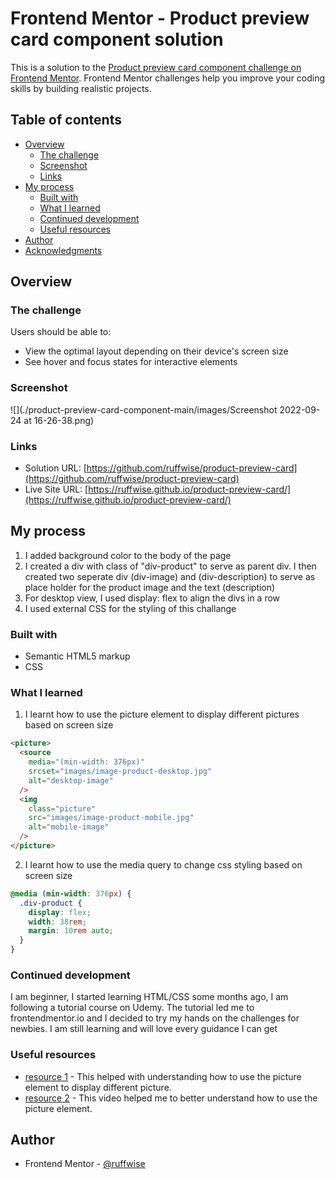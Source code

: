 # Frontend Mentor - Product preview card component solution

This is a solution to the [Product preview card component challenge on Frontend Mentor](https://www.frontendmentor.io/challenges/product-preview-card-component-GO7UmttRfa). Frontend Mentor challenges help you improve your coding skills by building realistic projects.

## Table of contents

- [Overview](#overview)
  - [The challenge](#the-challenge)
  - [Screenshot](#screenshot)
  - [Links](#links)
- [My process](#my-process)
  - [Built with](#built-with)
  - [What I learned](#what-i-learned)
  - [Continued development](#continued-development)
  - [Useful resources](#useful-resources)
- [Author](#author)
- [Acknowledgments](#acknowledgments)

## Overview

### The challenge

Users should be able to:

- View the optimal layout depending on their device's screen size
- See hover and focus states for interactive elements

### Screenshot

![](./product-preview-card-component-main/images/Screenshot 2022-09-24 at 16-26-38.png)

### Links

- Solution URL: [https://github.com/ruffwise/product-preview-card](https://github.com/ruffwise/product-preview-card)
- Live Site URL: [https://ruffwise.github.io/product-preview-card/](https://ruffwise.github.io/product-preview-card/)

## My process

1. I added background color to the body of the page
2. I created a div with class of "div-product" to serve as parent div. I then created two seperate div (div-image) and (div-description) to serve as place holder for the product image and the text (description)
3. For desktop view, I used display: flex to align the divs in a row
4. I used external CSS for the styling of this challange

### Built with

- Semantic HTML5 markup
- CSS

### What I learned

1. I learnt how to use the picture element to display different pictures based on screen size

```html
<picture>
  <source
    media="(min-width: 376px)"
    srcset="images/image-product-desktop.jpg"
    alt="desktop-image"
  />
  <img
    class="picture"
    src="images/image-product-mobile.jpg"
    alt="mobile-image"
  />
</picture>
```

2. I learnt how to use the media query to change css styling based on screen size

```css
@media (min-width: 376px) {
  .div-product {
    display: flex;
    width: 38rem;
    margin: 10rem auto;
  }
}
```

### Continued development

I am beginner, I started learning HTML/CSS some months ago, I am following a tutorial course on Udemy. The tutorial led me to frontendmentor.io and I decided to try my hands on the challenges for newbies. I am still learning and will love every guidance I can get

### Useful resources

- [resource 1](https://webdesign.tutsplus.com/tutorials/quick-tip-how-to-use-html5-picture-for-responsive-images--cms-21015) - This helped with understanding how to use the picture element to display different picture.
- [resource 2](https://www.youtube.com/watch?v=nHB-3WJTfSg) - This video helped me to better understand how to use the picture element.

## Author

- Frontend Mentor - [@ruffwise](https://www.frontendmentor.io/profile/ruffwise)
